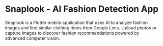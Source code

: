 # Snaplook - AI Fashion Detection App

Snaplook is a Flutter mobile application that uses AI to analyze fashion images and find similar clothing items from Google Lens. Upload photos or capture images to discover fashion recommendations powered by advanced computer vision.